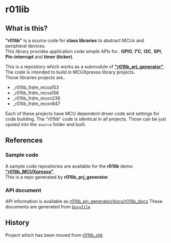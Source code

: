 # r01lib

## What is this?

**"r01lib"** is a source code for **class libraries** to abstract MCUs and peripheral devices.  
This library provides application code simple APIs for.. **GPIO**, **I²C**, **I3C**, **SPI**, **Pin-interrupt** and **timer (ticker)**.   

This is a repository which works as a submodule of [**"r01lib_prj_generator"**](https://github.com/teddokano/r01lib_prj_generator).   
The code is intended to build in MCUXpresso library projects.   
Those libraries projects are..
- _r01lib_frdm_mcxa153
- _r01lib_frdm_mcxa156
- _r01lib_frdm_mcxn236
- _r01lib_frdm_mcxn947

Each of these projects have MCU dependent driver code and settings for code building. The "r01lib" code is identical in all projects. Those can be just cpoied into the `source` folder and built.  

## References

### Sample code
A sample code repositories are available for the **r01lib** demo: [**"r01lib_MCUXpresso"**](https://github.com/teddokano/r01lib_MCUXpresso).  
This is a repo generated by  **r01lib_prj_generator**.  

### API document
API information is available as [r01lib_prj_generator/docs/r01lib_docs](https://github.com/teddokano/r01lib_prj_generator/tree/main/docs/r01lib_docs)
These documents are generated from [`Doxyfile`](https://github.com/teddokano/r01lib/blob/main/Doxyfile) 

## History

Project which has been moved from [r01lib_old](https://github.com/teddokano/r01lib_old).  


